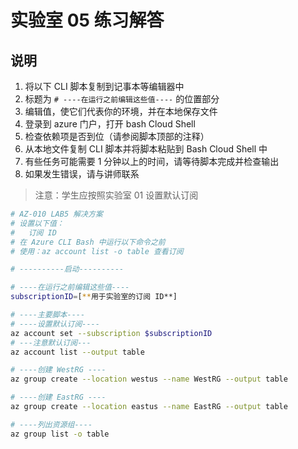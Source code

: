 ﻿# 实验室 05 练习解答

## 说明

1. 将以下 CLI 脚本复制到记事本等编辑器中
1. 标题为 `# ----在运行之前编辑这些值----` 的位置部分
1. 编辑值，使它们代表你的环境，并在本地保存文件
1. 登录到 azure 门户，打开 bash Cloud Shell
1. 检查依赖项是否到位（请参阅脚本顶部的注释）
1. 从本地文件复制 CLI 脚本并将脚本粘贴到 Bash Cloud Shell 中
1. 有些任务可能需要 1 分钟以上的时间，请等待脚本完成并检查输出
1. 如果发生错误，请与讲师联系

> 注意：学生应按照实验室 01 设置默认订阅

```sh
# AZ-010 LAB5 解决方案
# 设置以下值：
#   订阅 ID
# 在 Azure CLI Bash 中运行以下命令之前
# 使用：az account list -o table 查看订阅

# ----------启动----------

# ----在运行之前编辑这些值----
subscriptionID=[**用于实验室的订阅 ID**]

# ----主要脚本----
# ----设置默认订阅----
az account set --subscription $subscriptionID
# ---注意默认订阅---
az account list --output table

# ----创建 WestRG ----
az group create --location westus --name WestRG --output table

# ----创建 EastRG ----
az group create --location eastus --name EastRG --output table

# ----列出资源组----
az group list -o table
```
